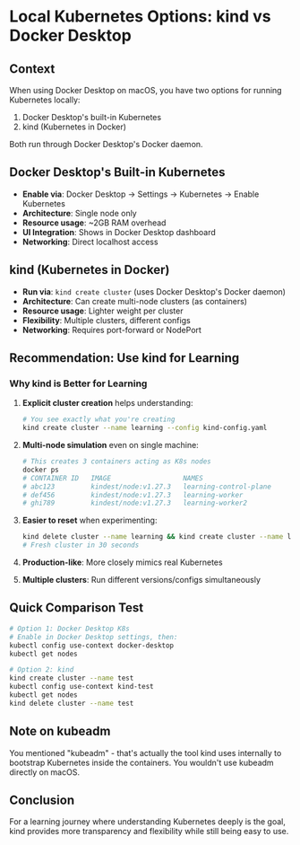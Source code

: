 # Local Kubernetes Options: kind vs Docker Desktop

## Context
When using Docker Desktop on macOS, you have two options for running Kubernetes locally:
1. Docker Desktop's built-in Kubernetes
2. kind (Kubernetes in Docker)

Both run through Docker Desktop's Docker daemon.

## Docker Desktop's Built-in Kubernetes
- **Enable via**: Docker Desktop → Settings → Kubernetes → Enable Kubernetes
- **Architecture**: Single node only
- **Resource usage**: ~2GB RAM overhead
- **UI Integration**: Shows in Docker Desktop dashboard
- **Networking**: Direct localhost access

## kind (Kubernetes in Docker)
- **Run via**: `kind create cluster` (uses Docker Desktop's Docker daemon)
- **Architecture**: Can create multi-node clusters (as containers)
- **Resource usage**: Lighter weight per cluster
- **Flexibility**: Multiple clusters, different configs
- **Networking**: Requires port-forward or NodePort

## Recommendation: Use kind for Learning

### Why kind is Better for Learning

1. **Explicit cluster creation** helps understanding:
   ```bash
   # You see exactly what you're creating
   kind create cluster --name learning --config kind-config.yaml
   ```

2. **Multi-node simulation** even on single machine:
   ```bash
   # This creates 3 containers acting as K8s nodes
   docker ps
   # CONTAINER ID   IMAGE                  NAMES
   # abc123         kindest/node:v1.27.3   learning-control-plane
   # def456         kindest/node:v1.27.3   learning-worker
   # ghi789         kindest/node:v1.27.3   learning-worker2
   ```

3. **Easier to reset** when experimenting:
   ```bash
   kind delete cluster --name learning && kind create cluster --name learning
   # Fresh cluster in 30 seconds
   ```

4. **Production-like**: More closely mimics real Kubernetes
5. **Multiple clusters**: Run different versions/configs simultaneously

## Quick Comparison Test

```bash
# Option 1: Docker Desktop K8s
# Enable in Docker Desktop settings, then:
kubectl config use-context docker-desktop
kubectl get nodes

# Option 2: kind
kind create cluster --name test
kubectl config use-context kind-test
kubectl get nodes
kind delete cluster --name test
```

## Note on kubeadm
You mentioned "kubeadm" - that's actually the tool kind uses internally to bootstrap Kubernetes inside the containers. You wouldn't use kubeadm directly on macOS.

## Conclusion
For a learning journey where understanding Kubernetes deeply is the goal, kind provides more transparency and flexibility while still being easy to use.